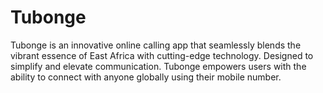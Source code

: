# Tubonge
Tubonge is an innovative online calling app that seamlessly blends the vibrant essence of East Africa with cutting-edge technology. Designed to simplify and elevate communication. Tubonge empowers users with the ability to connect with anyone globally using their mobile number. 
